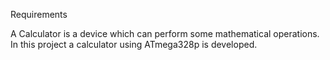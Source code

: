 Requirements


A Calculator is a device which can perform some mathematical operations. In this project a calculator using ATmega328p is developed.
